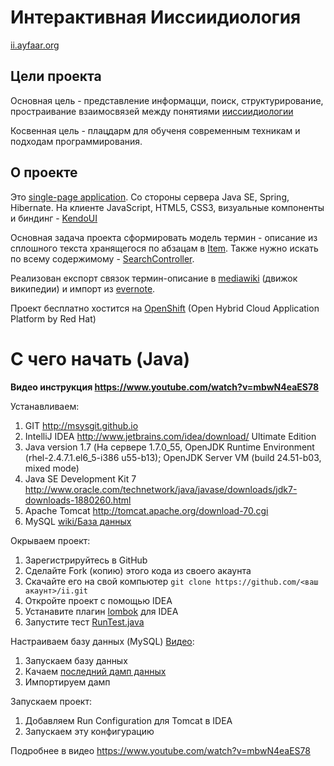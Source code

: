 Интерактивная Ииссиидиология
============================
[ii.ayfaar.org](http://ii.ayfaar.org)

Цели проекта
------------
Основная цель - представление информацци, поиск, структурирование, простраивание взаимосвязей между понятиями [ииссиидиологии](http://ru.science.wikia.com/wiki/%D0%98%D0%B8%D1%81%D1%81%D0%B8%D0%B8%D0%B4%D0%B8%D0%BE%D0%BB%D0%BE%D0%B3%D0%B8%D1%8F)

Косвенная цель - плацдарм для обученя современным техникам и подходам программирования.

О проекте
---------

Это [single-page application](http://en.wikipedia.org/wiki/Single-page_application). Со стороны сервера Java SE, Spring, Hibernate. На клиенте JavaScript, HTML5, CSS3, визуальные компоненты и биндинг - [KendoUI](www.kendoui.com)

Основная задача проекта сформировать модель термин - описание из сплошного текста хранящегося по абзацам в [Item](https://github.com/enginer/ii/blob/master/src/main/java/org/ayfaar/app/model/Item.java). Также нужно искать по всему содержимому - [SearchController](https://github.com/enginer/ii/blob/master/src/main/java/org/ayfaar/app/controllers/SearchController.java).

Реализован експорт связок термин-описание в [mediawiki](http://www.mediawiki.org) (движок википедии) и импорт из [evernote](https://www.evernote.com). 

Проект бесплатно хостится на [OpenShift](https://www.openshift.com/) (Open Hybrid Cloud Application Platform by Red Hat)

С чего начать (Java)
====================

**Видео инструкция https://www.youtube.com/watch?v=mbwN4eaES78**

Устанавливаем:

1.	GIT http://msysgit.github.io
2.	IntelliJ IDEA http://www.jetbrains.com/idea/download/ Ultimate Edition
3.	Java version 1.7 (На сервере 1.7.0_55, OpenJDK Runtime Environment (rhel-2.4.7.1.el6_5-i386 u55-b13); OpenJDK Server VM (build 24.51-b03, mixed mode)
4.	Java SE Development Kit 7 http://www.oracle.com/technetwork/java/javase/downloads/jdk7-downloads-1880260.html
5.	Apache Tomcat http://tomcat.apache.org/download-70.cgi
6.	MySQL [wiki/База данных](https://github.com/devstarter/ii/wiki/%D0%91%D0%B0%D0%B7%D0%B0-%D0%B4%D0%B0%D0%BD%D0%BD%D1%8B%D1%85)

Окрываем проект:

1. Зарегистрируйтесь в GitHub
2. Сделайте Fork (копию) этого кода из своего акаунта
3. Скачайте его на свой компьютер `git clone https://github.com/<ваш акаунт>/ii.git`
4. Откройте проект с помощью IDEA
5. Устанавите плагин [lombok](http://plugins.jetbrains.com/plugin/6317) для IDEA
6. Запустите тест [RunTest.java](https://github.com/devstarter/ii/blob/master/src/test/java/RunTest.java)

Настраиваем базу данных (MySQL) [Видео](https://www.youtube.com/watch?v=l-ZGmR98d-4): 

1. Запускаем базу данных
2. Качаем [последний дамп данных](https://github.com/devstarter/ii/tree/master/db)
3. Импортируем дамп

Запускаем проект:

1. Добавляем Run Configuration для Tomcat в IDEA
2. Запускаем эту конфигурацию

Подробнее в видео https://www.youtube.com/watch?v=mbwN4eaES78
